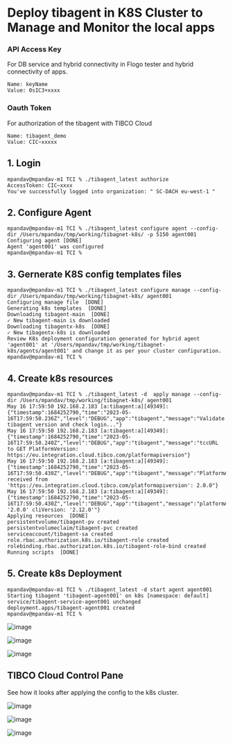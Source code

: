 # Deploy tibagent in K8S Cluster to Manage and Monitor the local apps

### **API Access Key** 
For DB service and hybrid connectivity in Flogo tester and hybrid connectivity of apps.

    Name: keyName
    Value: 0sIC3+xxxx

### **Oauth Token**
For authorization of the tibagent with TIBCO Cloud

    Name: tibagent_demo
    Value: CIC~xxxxx


## 1. Login
    mpandav@mpandav-m1 TCI % ./tibagent_latest authorize
    AccessToken: CIC~xxxx
    You've successfully logged into organization: " SC-DACH eu-west-1 " 

## 2. Configure Agent
    mpandav@mpandav-m1 TCI % ./tibagent_latest configure agent --config-dir /Users/mpandav/tmp/working/tibagnet-k8s/ -p 5150 agent001
    Configuring agent [DONE]                 
    Agent 'agent001' was configured
    mpandav@mpandav-m1 TCI % 

## 3. Gernerate K8S config templates files
    mpandav@mpandav-m1 TCI % ./tibagent_latest configure manage --config-dir /Users/mpandav/tmp/working/tibagnet-k8s/ agent001    
    Configuring manage file  [DONE]                 
    Generating k8s templates  [DONE]                 
    Downloading tibagent-main  [DONE]                 
    ✓ New tibagent-main is downloaded
    Downloading tibagentx-k8s  [DONE]                 
    ✓ New tibagentx-k8s is downloaded
    Review K8s deployment configuration generated for hybrid agent 'agent001' at '/Users/mpandav/tmp/working/tibagnet-k8s/agents/agent001' and change it as per your cluster configuration.
    mpandav@mpandav-m1 TCI % 

## 4.  Create k8s resources
    mpandav@mpandav-m1 TCI % ./tibagent_latest -d  apply manage --config-dir /Users/mpandav/tmp/working/tibagnet-k8s/ agent001    
    May 16 17:59:50 192.168.2.183 [a:tibagent:a][49349]: {"timestamp":1684252790,"time":"2023-05-16T17:59:50.236Z","level":"DEBUG","app":"tibagent","message":"Validate tibagent version and check login..."}
    May 16 17:59:50 192.168.2.183 [a:tibagent:a][49349]: {"timestamp":1684252790,"time":"2023-05-16T17:59:50.240Z","level":"DEBUG","app":"tibagent","message":"tccURL to GET PlatformVersion: https://eu.integration.cloud.tibco.com/platformapiversion"}
    May 16 17:59:50 192.168.2.183 [a:tibagent:a][49349]: {"timestamp":1684252790,"time":"2023-05-16T17:59:50.430Z","level":"DEBUG","app":"tibagent","message":"PlatformApiVersion received from 'https://eu.integration.cloud.tibco.com/platformapiversion': 2.0.0"}
    May 16 17:59:50 192.168.2.183 [a:tibagent:a][49349]: {"timestamp":1684252790,"time":"2023-05-16T17:59:50.430Z","level":"DEBUG","app":"tibagent","message":"platformApiVersion: '2.0.0' cliVersion: '2.12.0'"}
    Applying resources  [DONE]                 
    persistentvolume/tibagent-pv created
    persistentvolumeclaim/tibagent-pvc created
    serviceaccount/tibagent-sa created
    role.rbac.authorization.k8s.io/tibagent-role created
    rolebinding.rbac.authorization.k8s.io/tibagent-role-bind created
    Running scripts  [DONE]     

## 5. Create k8s Deployment
    mpandav@mpandav-m1 TCI % ./tibagent_latest -d start agent agent001
    Starting tibagent 'tibagent-agent001' on k8s [namespace: default]
    service/tibagent-service-agent001 unchanged
    deployment.apps/tibagent-agent001 created
    mpandav@mpandav-m1 TCI % 

![image](https://github.com/mpandav/tibco-cloud-usability/assets/38240734/3614ba50-6e8f-4812-ae61-0f10d0ca24d0)

![image](https://github.com/mpandav/tibco-cloud-usability/assets/38240734/060715a2-9fe4-4f32-af81-34c3cbd8976d)

![image](https://github.com/mpandav/tibco-cloud-usability/assets/38240734/1ce2af4a-dd3b-4478-8f88-a3b37806881d)

## TIBCO Cloud Control Pane
See how it looks after applying the config to the k8s cluster.

![image](https://github.com/mpandav/tibco-cloud-usability/assets/38240734/767bf876-cba1-48e8-81c3-544874e9c39d)

![image](https://github.com/mpandav/tibco-cloud-usability/assets/38240734/4611d07c-0928-4872-9d2e-77fe34ceb996)

![image](https://github.com/mpandav/tibco-cloud-usability/assets/38240734/93f70365-6f9c-49ea-a937-f103f2a58f18)



